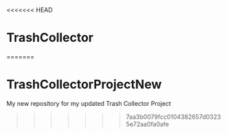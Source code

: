 <<<<<<< HEAD
# TrashCollector
=======
# TrashCollectorProjectNew
My new repository for my updated Trash Collector Project
>>>>>>> 7aa3b0079fcc0104382657d03235e72aa0fa0afe
